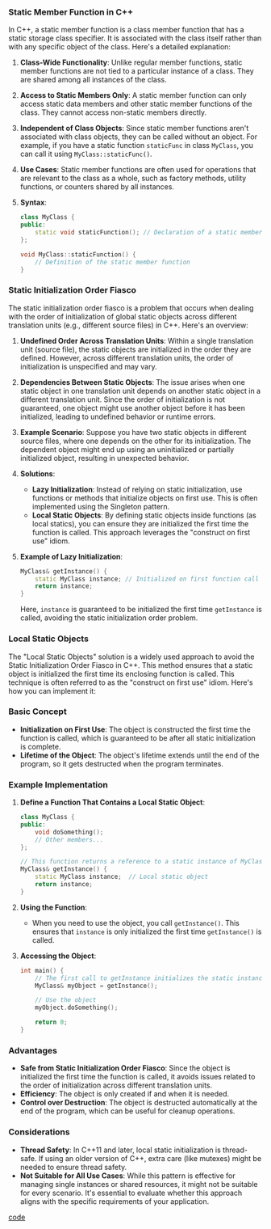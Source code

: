 ### Static Member Function in C++

In C++, a static member function is a class member function that has a static storage class specifier. It is associated with the class itself rather than with any specific object of the class. Here's a detailed explanation:

1. **Class-Wide Functionality**: Unlike regular member functions, static member functions are not tied to a particular instance of a class. They are shared among all instances of the class.

2. **Access to Static Members Only**: A static member function can only access static data members and other static member functions of the class. They cannot access non-static members directly.

3. **Independent of Class Objects**: Since static member functions aren't associated with class objects, they can be called without an object. For example, if you have a static function `staticFunc` in class `MyClass`, you can call it using `MyClass::staticFunc()`.

4. **Use Cases**: Static member functions are often used for operations that are relevant to the class as a whole, such as factory methods, utility functions, or counters shared by all instances.

5. **Syntax**:
   ```cpp
   class MyClass {
   public:
       static void staticFunction(); // Declaration of a static member function
   };

   void MyClass::staticFunction() {
       // Definition of the static member function
   }
   ```

### Static Initialization Order Fiasco

The static initialization order fiasco is a problem that occurs when dealing with the order of initialization of global static objects across different translation units (e.g., different source files) in C++. Here's an overview:

1. **Undefined Order Across Translation Units**: Within a single translation unit (source file), the static objects are initialized in the order they are defined. However, across different translation units, the order of initialization is unspecified and may vary.

2. **Dependencies Between Static Objects**: The issue arises when one static object in one translation unit depends on another static object in a different translation unit. Since the order of initialization is not guaranteed, one object might use another object before it has been initialized, leading to undefined behavior or runtime errors.

3. **Example Scenario**: Suppose you have two static objects in different source files, where one depends on the other for its initialization. The dependent object might end up using an uninitialized or partially initialized object, resulting in unexpected behavior.

4. **Solutions**:
   - **Lazy Initialization**: Instead of relying on static initialization, use functions or methods that initialize objects on first use. This is often implemented using the Singleton pattern.
   - **Local Static Objects**: By defining static objects inside functions (as local statics), you can ensure they are initialized the first time the function is called. This approach leverages the "construct on first use" idiom.

5. **Example of Lazy Initialization**:
   ```cpp
   MyClass& getInstance() {
       static MyClass instance; // Initialized on first function call
       return instance;
   }
   ```
   Here, `instance` is guaranteed to be initialized the first time `getInstance` is called, avoiding the static initialization order problem.


### Local Static Objects
The "Local Static Objects" solution is a widely used approach to avoid the Static Initialization Order Fiasco in C++. This method ensures that a static object is initialized the first time its enclosing function is called. This technique is often referred to as the "construct on first use" idiom. Here's how you can implement it:

### Basic Concept
- **Initialization on First Use**: The object is constructed the first time the function is called, which is guaranteed to be after all static initialization is complete.
- **Lifetime of the Object**: The object's lifetime extends until the end of the program, so it gets destructed when the program terminates.

### Example Implementation

1. **Define a Function That Contains a Local Static Object**:
   ```cpp
   class MyClass {
   public:
       void doSomething();
       // Other members...
   };

   // This function returns a reference to a static instance of MyClass
   MyClass& getInstance() {
       static MyClass instance;  // Local static object
       return instance;
   }
   ```

2. **Using the Function**:
   - When you need to use the object, you call `getInstance()`. This ensures that `instance` is only initialized the first time `getInstance()` is called.

3. **Accessing the Object**:
   ```cpp
   int main() {
       // The first call to getInstance initializes the static instance
       MyClass& myObject = getInstance();

       // Use the object
       myObject.doSomething();

       return 0;
   }
   ```

### Advantages
- **Safe from Static Initialization Order Fiasco**: Since the object is initialized the first time the function is called, it avoids issues related to the order of initialization across different translation units.
- **Efficiency**: The object is only created if and when it is needed.
- **Control over Destruction**: The object is destructed automatically at the end of the program, which can be useful for cleanup operations.

### Considerations
- **Thread Safety**: In C++11 and later, local static initialization is thread-safe. If using an older version of C++, extra care (like mutexes) might be needed to ensure thread safety.
- **Not Suitable for All Use Cases**: While this pattern is effective for managing single instances or shared resources, it might not be suitable for every scenario. It's essential to evaluate whether this approach aligns with the specific requirements of your application.

[code](../src/class/static_member_function.cpp)
